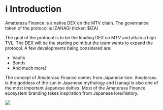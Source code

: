 # ℹ Introduction

Amaterasu Finance is a native DEX on the MTV chain. The governance token of the protocol is IZANAGI (ticker: $IZA)

The goal of the protocol is to be the leading DEX on MTV and attain a high TVL. The DEX will be the starting point but the team wants to expand the protocol. A few developments being considered are:

* Vaults
* Bonds
* And much more!

The concept of Amaterasu Finance comes from Japanese lore. Amaterasu is the goddess of the sun in Japanese mythology and Izanagi is also one of the most important Japanese deities. Most of the Amaterasu Finance ecosystem branding takes inspiration from Japanese lore/history.

![](<.gitbook/assets/Amaterasu\_Main\_Logo-Transparent BG+Black Outline.png>)
